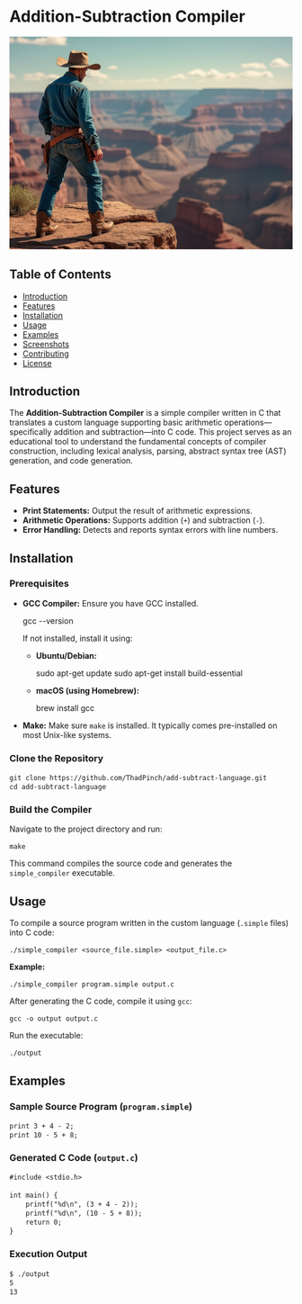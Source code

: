 # Addition-Subtraction Compiler

![Compiler Logo](screenshots/screenshot1.png)

## Table of Contents

- [Introduction](#introduction)
- [Features](#features)
- [Installation](#installation)
- [Usage](#usage)
- [Examples](#examples)
- [Screenshots](#screenshots)
- [Contributing](#contributing)
- [License](#license)

## Introduction

The **Addition-Subtraction Compiler** is a simple compiler written in C that translates a custom language supporting basic arithmetic operations—specifically addition and subtraction—into C code. This project serves as an educational tool to understand the fundamental concepts of compiler construction, including lexical analysis, parsing, abstract syntax tree (AST) generation, and code generation.

## Features

- **Print Statements:** Output the result of arithmetic expressions.
- **Arithmetic Operations:** Supports addition (`+`) and subtraction (`-`).
- **Error Handling:** Detects and reports syntax errors with line numbers.

## Installation

### Prerequisites

- **GCC Compiler:** Ensure you have GCC installed.
  
    gcc --version

    If not installed, install it using:

    - **Ubuntu/Debian:**

        sudo apt-get update
        sudo apt-get install build-essential

    - **macOS (using Homebrew):**

        brew install gcc

- **Make:** Make sure `make` is installed. It typically comes pre-installed on most Unix-like systems.

### Clone the Repository

    git clone https://github.com/ThadPinch/add-subtract-language.git
    cd add-subtract-language

### Build the Compiler

Navigate to the project directory and run:

    make

This command compiles the source code and generates the `simple_compiler` executable.

## Usage

To compile a source program written in the custom language (`.simple` files) into C code:

    ./simple_compiler <source_file.simple> <output_file.c>

**Example:**

    ./simple_compiler program.simple output.c

After generating the C code, compile it using `gcc`:

    gcc -o output output.c

Run the executable:

    ./output

## Examples

### Sample Source Program (`program.simple`)

    print 3 + 4 - 2;
    print 10 - 5 + 8;

### Generated C Code (`output.c`)

    #include <stdio.h>
    
    int main() {
        printf("%d\n", (3 + 4 - 2));
        printf("%d\n", (10 - 5 + 8));
        return 0;
    }

### Execution Output

    $ ./output
    5
    13

